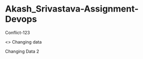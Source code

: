 # Akash_Srivastava-Assignment-Devops







<AS> Conflict-123

<<Akash>>
Changing data

Changing Data 2